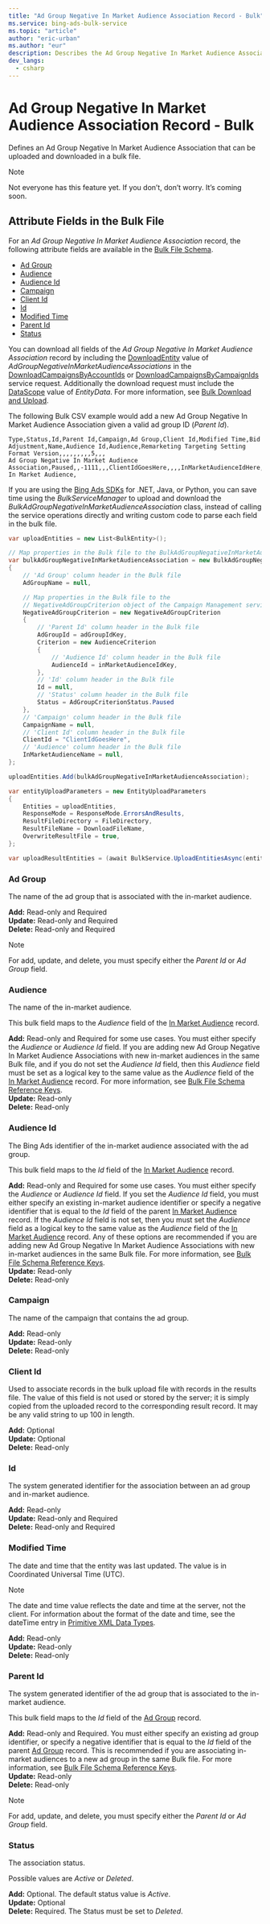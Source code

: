 ```yaml
---
title: "Ad Group Negative In Market Audience Association Record - Bulk"
ms.service: bing-ads-bulk-service
ms.topic: "article"
author: "eric-urban"
ms.author: "eur"
description: Describes the Ad Group Negative In Market Audience Association fields in a Bulk file.
dev_langs:
  - csharp
---
```

# Ad Group Negative In Market Audience Association Record - Bulk
Defines an Ad Group Negative In Market Audience Association that can be uploaded and downloaded in a bulk file. 

> [!NOTE]
> Not everyone has this feature yet. If you don’t, don’t worry. It’s coming soon.

## <a name="entitydata"></a>Attribute Fields in the Bulk File
For an *Ad Group Negative In Market Audience Association* record, the following attribute fields are available in the [Bulk File Schema](../bulk-service/bulk-file-schema.md). 

- [Ad Group](#adgroup)
- [Audience](#audience)
- [Audience Id](#audienceid)
- [Campaign](#campaign)
- [Client Id](#clientid)
- [Id](#id)
- [Modified Time](#modifiedtime)
- [Parent Id](#parentid)
- [Status](#status)

You can download all fields of the *Ad Group Negative In Market Audience Association* record by including the [DownloadEntity](../bulk-service/downloadentity.md) value of *AdGroupNegativeInMarketAudienceAssociations* in the [DownloadCampaignsByAccountIds](../bulk-service/downloadcampaignsbyaccountids.md) or [DownloadCampaignsByCampaignIds](../bulk-service/downloadcampaignsbycampaignids.md) service request. Additionally the download request must include the [DataScope](../bulk-service/datascope.md) value of *EntityData*. For more information, see [Bulk Download and Upload](~/guides/bulk-download-upload.md).

The following Bulk CSV example would add a new Ad Group Negative In Market Audience Association given a valid ad group ID (*Parent Id*). 

```csv
Type,Status,Id,Parent Id,Campaign,Ad Group,Client Id,Modified Time,Bid Adjustment,Name,Audience Id,Audience,Remarketing Targeting Setting
Format Version,,,,,,,,,5,,,
Ad Group Negative In Market Audience Association,Paused,,-1111,,,ClientIdGoesHere,,,,InMarketAudienceIdHere,My In Market Audience,
```

If you are using the [Bing Ads SDKs](~/guides/client-libraries.md) for .NET, Java, or Python, you can save time using the *BulkServiceManager* to upload and download the *BulkAdGroupNegativeInMarketAudienceAssociation* class, instead of calling the service operations directly and writing custom code to parse each field in the bulk file. 


```csharp
var uploadEntities = new List<BulkEntity>();

// Map properties in the Bulk file to the BulkAdGroupNegativeInMarketAudienceAssociation
var bulkAdGroupNegativeInMarketAudienceAssociation = new BulkAdGroupNegativeInMarketAudienceAssociation
{
    // 'Ad Group' column header in the Bulk file
    AdGroupName = null,

    // Map properties in the Bulk file to the 
    // NegativeAdGroupCriterion object of the Campaign Management service.
    NegativeAdGroupCriterion = new NegativeAdGroupCriterion
    {
        // 'Parent Id' column header in the Bulk file
        AdGroupId = adGroupIdKey,
        Criterion = new AudienceCriterion
        {
            // 'Audience Id' column header in the Bulk file
            AudienceId = inMarketAudienceIdKey,
        },
        // 'Id' column header in the Bulk file
        Id = null,
        // 'Status' column header in the Bulk file
        Status = AdGroupCriterionStatus.Paused
    },
    // 'Campaign' column header in the Bulk file
    CampaignName = null,
    // 'Client Id' column header in the Bulk file
    ClientId = "ClientIdGoesHere",
    // 'Audience' column header in the Bulk file
    InMarketAudienceName = null,
};

uploadEntities.Add(bulkAdGroupNegativeInMarketAudienceAssociation);

var entityUploadParameters = new EntityUploadParameters
{
    Entities = uploadEntities,
    ResponseMode = ResponseMode.ErrorsAndResults,
    ResultFileDirectory = FileDirectory,
    ResultFileName = DownloadFileName,
    OverwriteResultFile = true,
};

var uploadResultEntities = (await BulkService.UploadEntitiesAsync(entityUploadParameters)).ToList();
```

### <a name="adgroup"></a>Ad Group
The name of the ad group that is associated with the in-market audience.

**Add:** Read-only and Required  
**Update:** Read-only and Required  
**Delete:** Read-only and Required  

> [!NOTE]
> For add, update, and delete, you must specify either the *Parent Id* or *Ad Group* field.


### <a name="audience"></a>Audience
The name of the in-market audience.

This bulk field maps to the *Audience* field of the [In Market Audience](../bulk-service/in-market-audience.md) record.

**Add:** Read-only and Required for some use cases. You must either specify the *Audience* or *Audience Id* field. If you are adding new Ad Group Negative In Market Audience Associations with new in-market audiences in the same Bulk file, and if you do not set the *Audience Id* field, then this *Audience* field must be set as a logical key to the same value as the *Audience* field of the [In Market Audience](../bulk-service/in-market-audience.md) record. For more information, see [Bulk File Schema Reference Keys](~/bulk-service/bulk-file-schema.md#referencekeys).  
**Update:** Read-only    
**Delete:** Read-only  

### <a name="audienceid"></a>Audience Id
The Bing Ads identifier of the in-market audience associated with the ad group.

This bulk field maps to the *Id* field of the [In Market Audience](../bulk-service/in-market-audience.md) record.

**Add:** Read-only and Required for some use cases. You must either specify the *Audience* or *Audience Id* field. If you set the *Audience Id* field, you must either specify an existing in-market audience identifier or specify a negative identifier that is equal to the *Id* field of the parent [In Market Audience](../bulk-service/in-market-audience.md) record. If the *Audience Id* field is not set, then you must set the *Audience* field as a logical key to the same value as the *Audience* field of the [In Market Audience](../bulk-service/in-market-audience.md) record. Any of these options are recommended if you are adding new Ad Group Negative In Market Audience Associations with new in-market audiences in the same Bulk file. For more information, see [Bulk File Schema Reference Keys](~/bulk-service/bulk-file-schema.md#referencekeys).  
**Update:** Read-only    
**Delete:** Read-only  

### <a name="campaign"></a>Campaign
The name of the campaign that contains the ad group.

**Add:** Read-only  
**Update:** Read-only  
**Delete:** Read-only  

### <a name="clientid"></a>Client Id
Used to associate records in the bulk upload file with records in the results file. The value of this field is not used or stored by the server; it is simply copied from the uploaded record to the corresponding result record. It may be any valid string to up 100 in length.

**Add:** Optional  
**Update:** Optional    
**Delete:** Read-only  

### <a name="id"></a>Id
The system generated identifier for the association between an ad group and in-market audience.

**Add:** Read-only  
**Update:** Read-only and Required  
**Delete:** Read-only and Required  

### <a name="modifiedtime"></a>Modified Time
The date and time that the entity was last updated. The value is in Coordinated Universal Time (UTC).

> [!NOTE]
> The date and time value reflects the date and time at the server, not the client. For information about the format of the date and time, see the dateTime entry in [Primitive XML Data Types](https://go.microsoft.com/fwlink/?linkid=859198).

**Add:** Read-only  
**Update:** Read-only  
**Delete:** Read-only  

### <a name="parentid"></a>Parent Id
The system generated identifier of the ad group that is associated to the in-market audience.

This bulk field maps to the *Id* field of the [Ad Group](../bulk-service/ad-group.md) record.

**Add:** Read-only and Required. You must either specify an existing ad group identifier, or specify a negative identifier that is equal to the *Id* field of the parent [Ad Group](../bulk-service/ad-group.md) record. This is recommended if you are associating in-market audiences to a new ad group in the same Bulk file. For more information, see [Bulk File Schema Reference Keys](~/bulk-service/bulk-file-schema.md#referencekeys).  
**Update:** Read-only  
**Delete:** Read-only  

> [!NOTE]
> For add, update, and delete, you must specify either the *Parent Id* or *Ad Group* field.

### <a name="status"></a>Status
The association status. 

Possible values are *Active* or *Deleted*. 

**Add:** Optional. The default status value is *Active*.   
**Update:** Optional    
**Delete:** Required. The Status must be set to *Deleted*.

